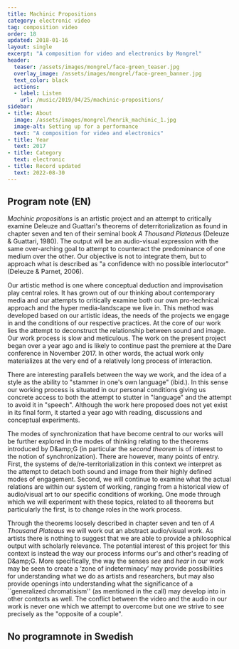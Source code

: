 ```yaml
---
title: Machinic Propositions
category: electronic video
tag: composition video
order: 18
updated: 2018-01-16
layout: single
excerpt: "A composition for video and electronics by Mongrel"
header:
  teaser: /assets/images/mongrel/face-green_teaser.jpg
  overlay_image: /assets/images/mongrel/face-green_banner.jpg
  text_color: black
  actions:
  - label: Listen
    url: /music/2019/04/25/machinic-propositions/
sidebar:
- title: About
  image: /assets/images/mongrel/henrik_machinic_1.jpg
  image-alt: Setting up for a performance
  text: "A composition for video and electronics"
- title: Year
  text: 2017
- title: Category
  text: electronic
- title: Record updated
  text: 2022-08-30
---
```

## Program note (EN)
<i>Machinic propositions</i> is an artistic project and an attempt to critically examine Deleuze and Guattari's theorems of deterritorialization as found in chapter seven and ten of their seminal book <i>A Thousand Plateaus</i> (Deleuze &amp; Guattari, 1980). The output will be an audio-visual expression with the same over-arching goal to attempt to counteract the predominance of one medium over the other. Our objective is not to integrate them, but to approach what is described as "a confidence with no possible interlocutor" (Deleuze &amp; Parnet, 2006).





Our artistic method is one where conceptual deduction and improvisation play central roles. It has grown out of our thinking about contemporary media and our attempts to critically examine both our own pro-technical approach and the hyper media-landscape we live in. 
This method was developed based on our artistic ideas, the needs of the projects we engage in and the conditions of our respective practices. At the core of our work lies the attempt to deconstruct the relationship between sound and image. Our work process is slow and meticulous. The work on the present project began over a year ago and is likely to continue past the premiere at the Dare conference in November 2017. In other words, the actual work only materializes at the very end of a relatively long process of interaction.





There are interesting parallels between the way we work, and the idea of a style as the ability to "stammer in one's own language" (ibid.). In this sense our working process is situated in our personal conditions giving us concrete access to both the attempt to stutter in "language" and the attempt to avoid it in "speech". Although the work here proposed does not yet exist in its final form, it started a year ago with reading, discussions and conceptual experiments. 





The modes of synchronization that have become central to our works will be further explored in the modes of thinking relating to the theorems introduced by D\&amp;G (in particular the <i>second theorem</i> is of interest to the notion of synchronization). There are however, many points of entry. First, the systems of de/re-territorialization in this context we interpret as the attempt to detach both sound and image from their highly defined modes of engagement. Second, we will continue to examine what the actual relations are within our system of working, ranging from a historical view of audio/visual art to our specific conditions of working. One mode through which we will experiment with these topics, related to all theorems but particularly the first, is to change roles in the work process. 





Through the theorems loosely described in chapter seven and ten of <i>A Thousand Plateaus</i> we will work out an abstract audio/visual work. As artists there is nothing to suggest that we are able to provide a philosophical output with scholarly relevance. The potential interest of this project for this context is instead the way our process informs our's and other's reading of D\&amp;G. More specifically, the way the senses <i>see</i> and <i>hear</i> in our work may be seen to create a ‘zone of indeterminacy’ may provide possibilities for understanding what we do as artists and researchers, but may also provide openings into understanding what the significance of a ``generalized chromatisism'' (as mentioned in the call) may develop into in other contexts as well. The conflict between the video and the audio in our work is never one which we attempt to overcome but one we strive to see precisely as the "opposite of a couple".



## No programnote in Swedish
